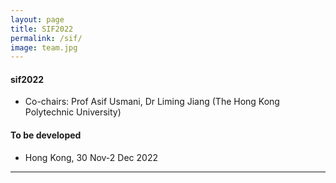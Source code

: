 ```yaml
---
layout: page
title: SIF2022
permalink: /sif/
image: team.jpg
---
```


#### sif2022
* Co-chairs: Prof Asif Usmani, Dr Liming Jiang (The Hong Kong Polytechnic University)


#### To be developed
* Hong Kong, 30 Nov-2 Dec 2022


***

